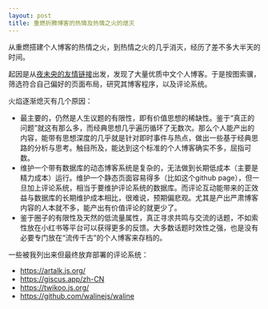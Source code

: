```yaml
---
layout: post
title: 重燃折腾博客的热情及热情之火的熄灭
---
```

从重燃搭建个人博客的热情之火，到热情之火的几乎消灭，经历了差不多大半天的时间。

起因是从[夜未央的友情链接](https://www.savouer.com/links-2.html)出发，发现了大量优质中文个人博客。于是按图索骥，筛选符合自己偏好的页面布局，研究其博客程序，以及评论系统。

火焰逐渐熄灭有几个原因：

- 最主要的，仍然是人生议题的有限性，即有价值思想的稀缺性。鉴于“真正的问题”就这有那么多，而经典思想几乎遍历循环了无数次。那么个人能产出的内容，能带有思想深度的几乎就是针对即时事件与热点，做出一些基于经典思路的分析与思考。触目所及，能达到这个标准的个人博客确实不多，屈指可数。
- 维护一个带有数据库的动态博客系统是复杂的，无法做到长期低成本（主要是精力成本）运行。维护一个静态页面容易得多（比如这个github page），但一旦加上评论系统，相当于要维护评论系统的数据库。而评论互动能带来的正效益与数据库的长期维护成本相比，很难说，预期偏悲观。尤其是产出严肃博客内容的人本就不多，能产出有价值评论的就更少了。
- 鉴于圈子的有限性及天然的低流量属性，真正寻求共鸣与交流的话题，不如索性放在小红书等平台可以获得更多的反馈。大多数话题时效性之强，也是没有必要专门放在“流传千古”的个人博客来存档的。

一些被我列出来但最终放弃部署的评论系统：

- https://artalk.js.org/
- https://giscus.app/zh-CN
- https://twikoo.js.org/
- https://github.com/walinejs/waline
